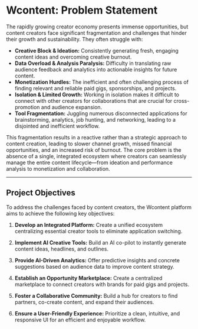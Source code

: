 # Wcontent: Problem Statement

The rapidly growing creator economy presents immense opportunities, but content creators face significant fragmentation and challenges that hinder their growth and sustainability. They often struggle with:

*   **Creative Block & Ideation:** Consistently generating fresh, engaging content ideas and overcoming creative burnout.
*   **Data Overload & Analysis Paralysis:** Difficulty in translating raw audience feedback and analytics into actionable insights for future content.
*   **Monetization Hurdles:** The inefficient and often challenging process of finding relevant and reliable paid gigs, sponsorships, and projects.
*   **Isolation & Limited Growth:** Working in isolation makes it difficult to connect with other creators for collaborations that are crucial for cross-promotion and audience expansion.
*   **Tool Fragmentation:** Juggling numerous disconnected applications for brainstorming, analytics, job hunting, and networking, leading to a disjointed and inefficient workflow.

This fragmentation results in a reactive rather than a strategic approach to content creation, leading to slower channel growth, missed financial opportunities, and an increased risk of burnout. The core problem is the absence of a single, integrated ecosystem where creators can seamlessly manage the entire content lifecycle—from ideation and performance analysis to monetization and collaboration.

---

## Project Objectives

To address the challenges faced by content creators, the Wcontent platform aims to achieve the following key objectives:

1.  **Develop an Integrated Platform:** Create a unified ecosystem centralizing essential creator tools to eliminate application switching.

2.  **Implement AI Creative Tools:** Build an AI co-pilot to instantly generate content ideas, headlines, and outlines.

3.  **Provide AI-Driven Analytics:** Offer predictive insights and concrete suggestions based on audience data to improve content strategy.

4.  **Establish an Opportunity Marketplace:** Create a centralized marketplace to connect creators with brands for paid gigs and projects.

5.  **Foster a Collaborative Community:** Build a hub for creators to find partners, co-create content, and expand their audiences.

6.  **Ensure a User-Friendly Experience:** Prioritize a clean, intuitive, and responsive UI for an efficient and enjoyable workflow.
